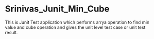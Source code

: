 # Srinivas_Junit_Min_Cube
This is Junit Test application which performs arrya operation to find min value and cube operation and gives the unit level test case or unit test result.
